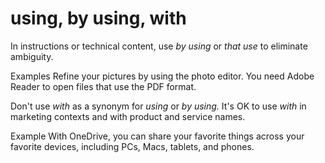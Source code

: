 # using, by using, with

In instructions or technical content, use *by using* or *that use* to eliminate ambiguity.

Examples
Refine your pictures by using the photo editor.
You need Adobe Reader to open files that use the PDF format. 

Don't use *with* as a synonym for *using* or *by using.* It's OK to use *with* in marketing contexts and with product and service names. 

Example With OneDrive, you can share your favorite things across your favorite devices, including PCs, Macs, tablets, and phones.
